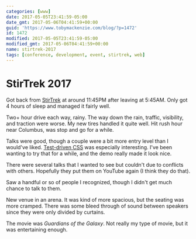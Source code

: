 ```yaml
---
categories: [www]
date: 2017-05-05T23:41:59-05:00
date_gmt: 2017-05-06T04:41:59+00:00
guid: 'https://www.tobymackenzie.com/blog/?p=1472'
id: 1472
modified: 2017-05-05T23:41:59-05:00
modified_gmt: 2017-05-06T04:41:59+00:00
name: stirtrek-2017
tags: [conference, development, event, stirtrek, web]
---
```


StirTrek 2017
=============

Got back from [StirTrek](https://stirtrek.com/) at around 11:45PM after leaving at 5:45AM.  Only got 4 hours of sleep and managed it fairly well.

<!--more-->

Two+ hour drive each way, rainy.  The way down the rain, traffic, visibility, and traction were worse.  My new tires handled it quite well.  Hit rush hour near Columbus, was stop and go for a while.

Talks were good, though a couple were a bit more entry level than I would've liked.  [Test-driven CSS](https://stirtrek.com/sessions/session/21) was especially interesting.  I've been wanting to try that for a while, and the demo really made it look nice.

There were several talks that I wanted to see but couldn't due to conflicts with others.  Hopefully they put them on YouTube again (I think they do that).

Saw a handful or so of people I recognized, though I didn't get much chance to talk to them.

New venue in an arena.  It was kind of more spacious, but the seating was more cramped.  There was some bleed through of sound between speakers since they were only divided by curtains.

The movie was *Guardians of the Galaxy*.  Not really my type of movie, but it was entertaining enough.
